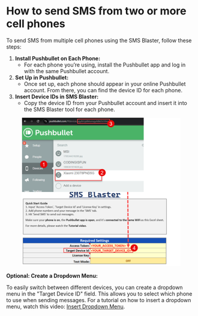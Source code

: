 # How to send SMS from two or more cell phones

To send SMS from multiple cell phones using the SMS Blaster, follow these steps:

1. **Install Pushbullet on Each Phone:**
   * For each phone you’re using, install the Pushbullet app and log in with the same Pushbullet account.
2. **Set Up in Pushbullet:**
   * Once set up, each phone should appear in your online Pushbullet account. From there, you can find the device ID for each phone.
3. **Insert Device IDs in SMS Blaster:**
   * Copy the device ID from your Pushbullet account and insert it into the SMS Blaster tool for each phone.

<figure><img src="../.gitbook/assets/1LtRj0NRUQEbJmfP.png" alt=""><figcaption></figcaption></figure>

**Optional: Create a Dropdown Menu:**

To easily switch between different devices, you can create a dropdown menu in the "Target Device ID" field. This allows you to select which phone to use when sending messages. For a tutorial on how to insert a dropdown menu, watch this video: [Insert Dropdown Menu](https://youtu.be/udv5tffwEX0?si=VZPT1dvN12tVyhCR).
